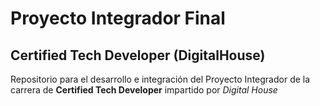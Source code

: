 # Proyecto Integrador Final

## Certified Tech Developer (DigitalHouse)

Repositorio para el desarrollo e integración del Proyecto Integrador de la carrera de **Certified Tech Developer** impartido por _Digital House_
